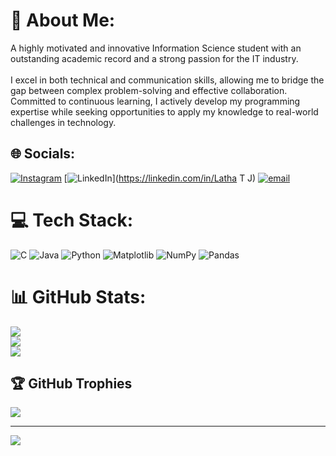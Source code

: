 # 💫 About Me:
A highly motivated and innovative Information Science student with an outstanding academic record and a strong passion for the IT industry.<br><br>I excel in both technical and communication skills, allowing me to bridge the gap between complex problem-solving and effective collaboration. Committed to continuous learning, I actively develop my programming expertise while seeking opportunities to apply my knowledge to real-world challenges in technology.


## 🌐 Socials:
[![Instagram](https://img.shields.io/badge/Instagram-%23E4405F.svg?logo=Instagram&logoColor=white)](https://instagram.com/ruchishaiva) [![LinkedIn](https://img.shields.io/badge/LinkedIn-%230077B5.svg?logo=linkedin&logoColor=white)](https://linkedin.com/in/Latha T J) [![email](https://img.shields.io/badge/Email-D14836?logo=gmail&logoColor=white)](mailto:ruchishaiva21@gmail.com) 

# 💻 Tech Stack:
![C](https://img.shields.io/badge/c-%2300599C.svg?style=flat-square&logo=c&logoColor=white) ![Java](https://img.shields.io/badge/java-%23ED8B00.svg?style=flat-square&logo=openjdk&logoColor=white) ![Python](https://img.shields.io/badge/python-3670A0?style=flat-square&logo=python&logoColor=ffdd54) ![Matplotlib](https://img.shields.io/badge/Matplotlib-%23ffffff.svg?style=flat-square&logo=Matplotlib&logoColor=black) ![NumPy](https://img.shields.io/badge/numpy-%23013243.svg?style=flat-square&logo=numpy&logoColor=white) ![Pandas](https://img.shields.io/badge/pandas-%23150458.svg?style=flat-square&logo=pandas&logoColor=white)
# 📊 GitHub Stats:
![](https://github-readme-stats.vercel.app/api?username=LathaTJ&theme=merko&hide_border=false&include_all_commits=true&count_private=true)<br/>
![](https://nirzak-streak-stats.vercel.app/?user=LathaTJ&theme=merko&hide_border=false)<br/>
![](https://github-readme-stats.vercel.app/api/top-langs/?username=LathaTJ&theme=merko&hide_border=false&include_all_commits=true&count_private=true&layout=compact)

## 🏆 GitHub Trophies
![](https://github-profile-trophy.vercel.app/?username=LathaTJ&theme=dracula&no-frame=false&no-bg=true&margin-w=4)

---
[![](https://visitcount.itsvg.in/api?id=LathaTJ&icon=0&color=0)](https://visitcount.itsvg.in)

<!-- Proudly created with GPRM ( https://gprm.itsvg.in ) -->
